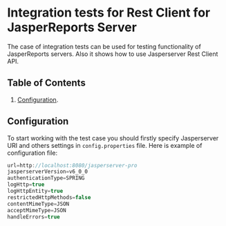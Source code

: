 Integration tests for Rest Client for JasperReports Server
===========================================================

The case of integration tests can be used for testing functionality of JasperReports servers. Also it shows how to use Jasperserver Rest Client API.

Table of Contents
------------------
1. [Configuration](#configuration).

Configuration
-------------
To start working with the test case you should firstly specify Jasperserver URI and others settings in `config.properties` file. Here is example of configuration file:
```java
url=http://localhost:8080/jasperserver-pro
jasperserverVersion=v6_0_0
authenticationType=SPRING
logHttp=true
logHttpEntity=true
restrictedHttpMethods=false
contentMimeType=JSON
acceptMimeType=JSON
handleErrors=true
```
